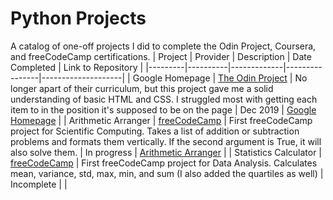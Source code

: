 # Python Projects
A catalog of one-off projects I did to complete the Odin Project, Coursera, and freeCodeCamp certifications.
| Project | Provider | Description | Date Completed | Link to Repository |
|---------|----------|-------------|----------------|--------------------|
| Google Homepage | [The Odin Project](https://www.theodinproject.com/) | No longer apart of their curriculum, but this project gave me a solid understanding of basic HTML and CSS. I struggled most with getting each item to in the position it's supposed to be on the page | Dec 2019 | [Google Homepage](https://github.com/morgval/google-homepage) |
| Arithmetic Arranger | [freeCodeCamp](https://www.freecodecamp.org/learn/scientific-computing-with-python/scientific-computing-with-python-projects/arithmetic-formatter) | First freeCodeCamp project for Scientific Computing.  Takes a list of addition or subtraction problems and formats them vertically.  If the second argument is True, it will also solve them. | In progress | [Arithmetic Arranger](https://github.com/morgval/Arithmetic-Arranger) |
| Statistics Calculator | [freeCodeCamp](https://www.freecodecamp.org/learn/data-analysis-with-python/data-analysis-with-python-projects/mean-variance-standard-deviation-calculator) | First freeCodeCamp project for Data Analysis.  Calculates mean, variance, std, max, min, and sum (I also added the quartiles as well) | Incomplete | |

